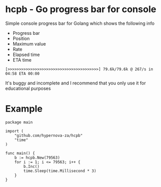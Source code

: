 # hcpb - Go progress bar for console

Simple console progress bar for Golang which shows the following info
- Progress bar
- Position
- Maximum value
- Rate
- Elapsed time
- ETA time

```
[>>>>>>>>>>>>>>>>>>>>>>>>>>>>>>>>>>>>>>>>] 79.6k/79.6k @ 267/s in 04:58 ETA 00:00
```

It's buggy and incomplete and I recommend that you only use it for educational purposes

# Example

```
package main

import (
	"github.com/hypernova-za/hcpb"
	"time"
)

func main() {
	b := hcpb.New(79563)
	for i := 1; i <= 79563; i++ {
		b.Inc()
		time.Sleep(time.Millisecond * 3)
	}
}

```
 
